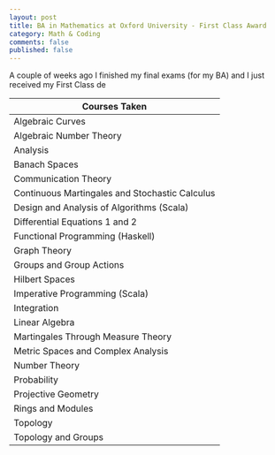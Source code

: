 ```yaml
---
layout: post
title: BA in Mathematics at Oxford University - First Class Award
category: Math & Coding
comments: false
published: false
---
```


A couple of weeks ago I finished my final exams (for my BA) and I just received my First Class de

<table>
  <thead>
    <tr>
      <th>Courses Taken</th>
    </tr>
  </thead>
  <tbody>
    <tr>
      <td>Algebraic Curves</td>
    </tr>
    <tr>
      <td>Algebraic Number Theory</td>
    </tr>
    <tr>
      <td>Analysis</td>
    </tr>
    <tr>
      <td>Banach Spaces</td>
    </tr>
    <tr>
      <td>Communication Theory</td>
    </tr>
    <tr>
      <td>Continuous Martingales and Stochastic Calculus</td>
    </tr>
    <tr>
      <td>Design and Analysis of Algorithms (Scala)</td>
    </tr>
    <tr>
      <td>Differential Equations 1 and 2</td>
    </tr>
    <tr>
      <td>Functional Programming (Haskell)</td>
    </tr>
    <tr>
      <td>Graph Theory</td>
    </tr>
    <tr>
      <td>Groups and Group Actions</td>
    </tr>
    <tr>
      <td>Hilbert Spaces</td>
    </tr>
    <tr>
      <td>Imperative Programming (Scala)</td>
    </tr>
    <tr>
      <td>Integration</td>
    </tr>
    <tr>
      <td>Linear Algebra</td>
    </tr>
    <tr>
      <td>Martingales Through Measure Theory</td>
    </tr>
    <tr>
      <td>Metric Spaces and Complex Analysis</td>
    </tr>
    <tr>
      <td>Number Theory</td>
    </tr>
    <tr>
      <td>Probability</td>
    </tr>
    <tr>
      <td>Projective Geometry</td>
    </tr>
    <tr>
      <td>Rings and Modules</td>
    </tr>
    <tr>
      <td>Topology</td>
    </tr>
    <tr>
      <td>Topology and Groups</td>
    </tr>
  </tbody>
</table>